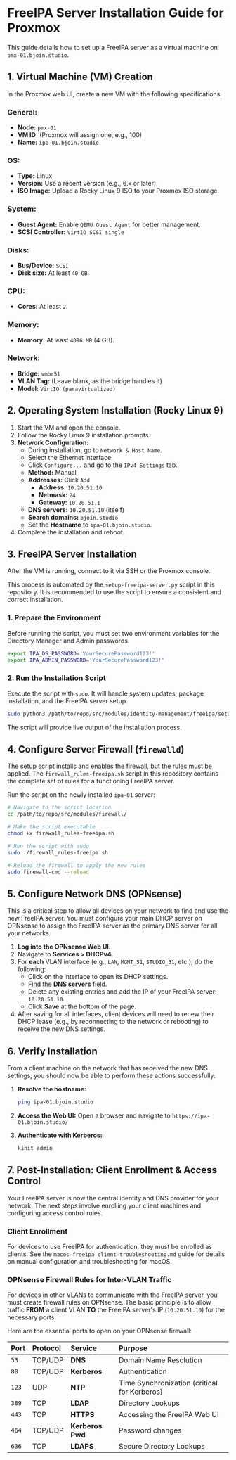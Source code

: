# FreeIPA Server Installation Guide for Proxmox

This guide details how to set up a FreeIPA server as a virtual machine on `pmx-01.bjoin.studio`.

## 1. Virtual Machine (VM) Creation

In the Proxmox web UI, create a new VM with the following specifications.

### General:
- **Node:** `pmx-01`
- **VM ID:** (Proxmox will assign one, e.g., 100)
- **Name:** `ipa-01.bjoin.studio`

### OS:
- **Type:** Linux
- **Version:** Use a recent version (e.g., 6.x or later).
- **ISO Image:** Upload a Rocky Linux 9 ISO to your Proxmox ISO storage.

### System:
- **Guest Agent:** Enable `QEMU Guest Agent` for better management.
- **SCSI Controller:** `VirtIO SCSI single`

### Disks:
- **Bus/Device:** `SCSI`
- **Disk size:** At least `40 GB`.

### CPU:
- **Cores:** At least `2`.

### Memory:
- **Memory:** At least `4096 MB` (4 GB).

### Network:
- **Bridge:** `vmbr51`
- **VLAN Tag:** (Leave blank, as the bridge handles it)
- **Model:** `VirtIO (paravirtualized)`

## 2. Operating System Installation (Rocky Linux 9)

1.  Start the VM and open the console.
2.  Follow the Rocky Linux 9 installation prompts.
3.  **Network Configuration:**
    - During installation, go to `Network & Host Name`.
    - Select the Ethernet interface.
    - Click `Configure...` and go to the `IPv4 Settings` tab.
    - **Method:** Manual
    - **Addresses:** Click `Add`
        - **Address:** `10.20.51.10`
        - **Netmask:** `24`
        - **Gateway:** `10.20.51.1`
    - **DNS servers:** `10.20.51.10` (itself)
    - **Search domains:** `bjoin.studio`
    - Set the **Hostname** to `ipa-01.bjoin.studio`.
4.  Complete the installation and reboot.

## 3. FreeIPA Server Installation

After the VM is running, connect to it via SSH or the Proxmox console.

This process is automated by the `setup-freeipa-server.py` script in this repository. It is recommended to use the script to ensure a consistent and correct installation.

### 1. Prepare the Environment

Before running the script, you must set two environment variables for the Directory Manager and Admin passwords.

```bash
export IPA_DS_PASSWORD='YourSecurePassword123!'
export IPA_ADMIN_PASSWORD='YourSecurePassword123!'
```

### 2. Run the Installation Script

Execute the script with `sudo`. It will handle system updates, package installation, and the FreeIPA server setup.

```bash
sudo python3 /path/to/repo/src/modules/identity-management/freeipa/setup-freeipa-server.py
```

The script will provide live output of the installation process.

## 4. Configure Server Firewall (`firewalld`)

The setup script installs and enables the firewall, but the rules must be applied. The `firewall_rules-freeipa.sh` script in this repository contains the complete set of rules for a functioning FreeIPA server.

Run the script on the newly installed `ipa-01` server:

```bash
# Navigate to the script location
cd /path/to/repo/src/modules/firewall/

# Make the script executable
chmod +x firewall_rules-freeipa.sh

# Run the script with sudo
sudo ./firewall_rules-freeipa.sh

# Reload the firewall to apply the new rules
sudo firewall-cmd --reload
```

## 5. Configure Network DNS (OPNsense)

This is a critical step to allow all devices on your network to find and use the new FreeIPA server.
You must configure your main DHCP server on OPNsense to assign the FreeIPA server as the primary DNS server for all your networks.

1.  **Log into the OPNsense Web UI.**
2.  Navigate to **Services > DHCPv4**.
3.  For **each** VLAN interface (e.g., `LAN`, `MGMT_51`, `STUDIO_31`, etc.), do the following:
    -   Click on the interface to open its DHCP settings.
    -   Find the **DNS servers** field.
    -   Delete any existing entries and add the IP of your FreeIPA server: `10.20.51.10`.
    -   Click **Save** at the bottom of the page.
4.  After saving for all interfaces, client devices will need to renew their DHCP lease (e.g., by reconnecting to the network or rebooting) to receive the new DNS settings.

## 6. Verify Installation

From a client machine on the network that has received the new DNS settings, you should now be able to perform these actions successfully:

1.  **Resolve the hostname:**
    ```bash
    ping ipa-01.bjoin.studio
    ```
2.  **Access the Web UI:**
    Open a browser and navigate to `https://ipa-01.bjoin.studio/`

3.  **Authenticate with Kerberos:**
    ```bash
    kinit admin
    ```

## 7. Post-Installation: Client Enrollment & Access Control

Your FreeIPA server is now the central identity and DNS provider for your network. The next steps involve enrolling your client machines and configuring access control rules.

### Client Enrollment

For devices to use FreeIPA for authentication, they must be enrolled as clients. See the `macos-freeipa-client-troubleshooting.md` guide for details on manual configuration and troubleshooting for macOS.

### OPNsense Firewall Rules for Inter-VLAN Traffic

For devices in other VLANs to communicate with the FreeIPA server, you must create firewall rules on OPNsense. The basic principle is to allow traffic **FROM** a client VLAN **TO** the FreeIPA server's IP (`10.20.51.10`) for the necessary ports.

Here are the essential ports to open on your OPNsense firewall:

| Port      | Protocol | Service        | Purpose                               |
| :-------- | :------- | :------------- | :------------------------------------ |
| `53`      | TCP/UDP  | **DNS**        | Domain Name Resolution                |
| `88`      | TCP/UDP  | **Kerberos**   | Authentication                        |
| `123`     | UDP      | **NTP**        | Time Synchronization (critical for Kerberos) |
| `389`     | TCP      | **LDAP**       | Directory Lookups                     |
| `443`     | TCP      | **HTTPS**      | Accessing the FreeIPA Web UI          |
| `464`     | TCP/UDP  | **Kerberos Pwd** | Password changes                    |
| `636`     | TCP      | **LDAPS**      | Secure Directory Lookups              |
